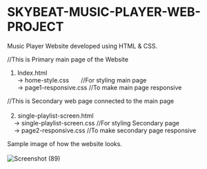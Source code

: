 # SKYBEAT-MUSIC-PLAYER-WEB-PROJECT

Music Player Website developed using HTML & CSS.



//This is Primary main page of the Website
1. Index.html  
 -> home-style.css &nbsp;&nbsp;&nbsp; &nbsp; //For styling main page  
 -> page1-responsive.css  //To make main page responsive  
   
//This is Secondary web page connected to the main page  <br>  
&nbsp;&nbsp;2. single-playlist-screen.html  <br>
&nbsp;&nbsp;&nbsp;&nbsp;-> single-playlist-screen.css  //For styling Secondary page  <br>
 &nbsp;&nbsp;&nbsp;&nbsp;-> page2-responsive.css        //To make secondary page responsive  
 
 Sample image of how the website looks.<br><br>
 ![Screenshot (89)](https://user-images.githubusercontent.com/67758484/101822938-1921cc80-3b50-11eb-8e79-71a0cd5aaf11.png)

